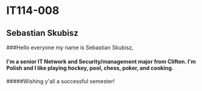 # IT114-008
## Sebastian Skubisz
###Hello everyone my name is Sebastian Skubisz,
#### I'm a senior IT Network and Security/management major from Clifton. I'm Polish and I like playing hockey, pool, chess, poker, and cooking.

#####Wishing y'all a successful semester!

